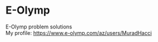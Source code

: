 # E-Olymp<br>
E-Olymp problem solutions<br>
My profile: https://www.e-olymp.com/az/users/MuradHacci
